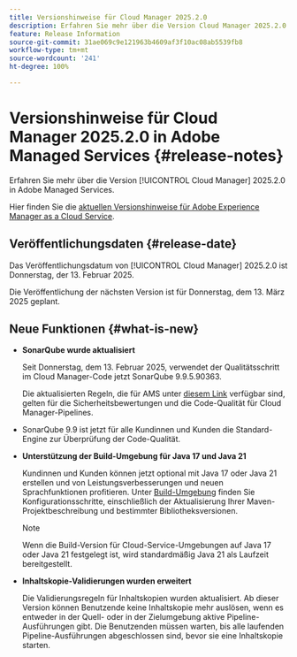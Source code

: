 ```yaml
---
title: Versionshinweise für Cloud Manager 2025.2.0
description: Erfahren Sie mehr über die Version Cloud Manager 2025.2.0 in Adobe Managed Services.
feature: Release Information
source-git-commit: 31ae069c9e121963b4609af3f10ac08ab5539fb8
workflow-type: tm+mt
source-wordcount: '241'
ht-degree: 100%

---
```


# Versionshinweise für Cloud Manager 2025.2.0 in Adobe Managed Services {#release-notes}

<!-- RELEASE WIKI  https://wiki.corp.adobe.com/display/DMSArchitecture/Cloud+Manager+2025.02.0+Release -->

Erfahren Sie mehr über die Version [!UICONTROL Cloud Manager] 2025.2.0 in Adobe Managed Services.

Hier finden Sie die [aktuellen Versionshinweise für Adobe Experience Manager as a Cloud Service](https://experienceleague.adobe.com/de/docs/experience-manager-cloud-service/content/release-notes/home).

## Veröffentlichungsdaten {#release-date}

Das Veröffentlichungsdatum von [!UICONTROL Cloud Manager] 2025.2.0 ist Donnerstag, der 13. Februar 2025.

Die Veröffentlichung der nächsten Version ist für Donnerstag, dem 13. März 2025 geplant.

## Neue Funktionen {#what-is-new}

<!-- * The AEM Code Quality step now uses SonarQube 9.9 Server, replacing the older 7.4 version. This upgrade brings additional security, performance, and code quality checks, offering more comprehensive analysis and coverage for your projects. --> <!-- CMGR-45683 -->

* **SonarQube wurde aktualisiert**

  Seit Donnerstag, dem 13. Februar 2025, verwendet der Qualitätsschritt im Cloud Manager-Code jetzt SonarQube 9.9.5.90363.

  Die aktualisierten Regeln, die für AMS unter [diesem Link](/help/using/code-quality-testing.md#code-quality-testing-step) verfügbar sind, gelten für die Sicherheitsbewertungen und die Code-Qualität für Cloud Manager-Pipelines.

* SonarQube 9.9 ist jetzt für alle Kundinnen und Kunden die Standard-Engine zur Überprüfung der Code-Qualität.

* **Unterstützung der Build-Umgebung für Java 17 und Java 21**

  Kundinnen und Kunden können jetzt optional mit Java 17 oder Java 21 erstellen und von Leistungsverbesserungen und neuen Sprachfunktionen profitieren. Unter [Build-Umgebung](/help/getting-started/build-environment.md) finden Sie Konfigurationsschritte, einschließlich der Aktualisierung Ihrer Maven-Projektbeschreibung und bestimmter Bibliotheksversionen.

  >[!NOTE]
  >Wenn die Build-Version für Cloud-Service-Umgebungen auf Java 17 oder Java 21 festgelegt ist, wird standardmäßig Java 21 als Laufzeit bereitgestellt.

* **Inhaltskopie-Validierungen wurden erweitert**

  Die Validierungsregeln für Inhaltskopien wurden aktualisiert. Ab dieser Version können Benutzende keine Inhaltskopie mehr auslösen, wenn es entweder in der Quell- oder in der Zielumgebung aktive Pipeline-Ausführungen gibt. Die Benutzenden müssen warten, bis alle laufenden Pipeline-Ausführungen abgeschlossen sind, bevor sie eine Inhaltskopie starten.

<!-- 
## Early adoption program {#early-adoption}

Be a part of Cloud Manager's early adoption program and have a chance to test upcoming features.

### Bring Your Own Git - now with support for GitLab and Bitbucket {#gitlab-bitbucket}

The **Bring Your Own Git** feature has been expanded to include support for external repositories, such as GitLab and Bitbucket. This new support is in addition to the already existing support for private and enterprise GitHub repositories. When you add these new repos, you can also link them directly to your pipelines. You can host these repositories on public cloud platforms or within your private cloud or infrastructure. This integration also removes the need for constant code synchronization with the Adobe repository and provides the ability to validate pull requests before merging them into a main branch.

Pipelines using external repositories (excluding GitHub-hosted ones) and the **Deployment Trigger** set to **On Git Changes** now start automatically.

See [Add external repositories in Cloud Manager](/help/managing-code/external-repositories.md).

![Add Repository dialog box](/help/release-notes/assets/repositories-add-release-notes.png)

>[!NOTE]
>
>Currently, the out-of-the-box pull request code quality checks are exclusive to GitHub-hosted repositories, but an update to extend this functionality to other Git vendors is in the works.

If you are interested in testing this new feature and sharing your feedback, send an email to [Grp-CloudManager_BYOG@adobe.com](mailto:Grp-CloudManager_BYOG@adobe.com) from your email address associated with your Adobe ID. Be sure to include which Git platform you want to use and whether you are on a private/public or enterprise repository structure. -->


<!-- ## Bug fixes {#bug-fixes}

* A

Known Issues {#known-issues}

* A -->
